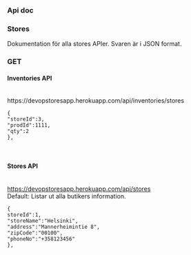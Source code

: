 <h3>Api doc</h3>
<h3>Stores</h3>
Dokumentation för alla stores APIer. Svaren är i JSON format.
<h3>GET</h3>
<h4>Inventories API</h4><br>
https://devopstoresapp.herokuapp.com/api/inventories/stores

```
{
"storeId":3,
"prodId":1111,
"qty":2
},
```


<br><h4>Stores API</h4><br>
https://devopstoresapp.herokuapp.com/api/stores
<br>Default: Listar ut alla butikers information.

```
{
storeId":1,
"storeName":"Helsinki",
"address":"Mannerheimintie 8",
"zipCode":"00100",
"phoneNo":"+358123456"
},
```
